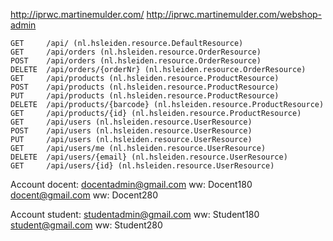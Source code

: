 
http://iprwc.martinemulder.com/
http://iprwc.martinemulder.com/webshop-admin

    GET     /api/ (nl.hsleiden.resource.DefaultResource)
    GET     /api/orders (nl.hsleiden.resource.OrderResource)
    POST    /api/orders (nl.hsleiden.resource.OrderResource)
    DELETE  /api/orders/{orderNr} (nl.hsleiden.resource.OrderResource)
    GET     /api/products (nl.hsleiden.resource.ProductResource)
    POST    /api/products (nl.hsleiden.resource.ProductResource)
    PUT     /api/products (nl.hsleiden.resource.ProductResource)
    DELETE  /api/products/{barcode} (nl.hsleiden.resource.ProductResource)
    GET     /api/products/{id} (nl.hsleiden.resource.ProductResource)
    GET     /api/users (nl.hsleiden.resource.UserResource)
    POST    /api/users (nl.hsleiden.resource.UserResource)
    PUT     /api/users (nl.hsleiden.resource.UserResource)
    GET     /api/users/me (nl.hsleiden.resource.UserResource)
    DELETE  /api/users/{email} (nl.hsleiden.resource.UserResource)
    GET     /api/users/{id} (nl.hsleiden.resource.UserResource)

Account docent:
docentadmin@gmail.com ww: Docent180
docent@gmail.com ww: Docent280

Account student:
studentadmin@gmail.com ww: Student180
student@gmail.com ww: Student280

